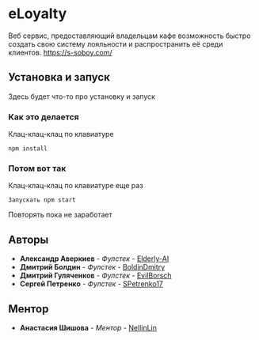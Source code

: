# eLoyalty

Веб сервис, предоставляющий владельцам кафе возможность 
быстро создать свою систему лояльности и распространить её среди клиентов.
https://s-soboy.com/


## Установка и запуск

Здесь будет что-то про установку и запуск 

### Как это делается

Клац-клац-клац по клавиатуре

```
npm install
```

### Потом вот так

Клац-клац-клац по клавиатуре еще раз

```
Запускать npm start
```

Повторять пока не заработает


## Авторы

* **Александр Аверкиев** - *Фулстек* - [Elderly-AI](https://github.com/Elderly-AI)
* **Дмитрий Болдин** - *Фулстек* - [BoldinDmitry](https://github.com/BoldinDmitry)
* **Дмитрий Гуляченков** - *Фулстек* - [EvilBorsch](https://github.com/EvilBorsch)
* **Сергей Петренко** - *Фулстек* - [SPetrenko17](https://github.com/SPetrenko17)

## Ментор
* **Анастасия Шишова** - *Ментор* - [NellinLin](https://github.com/NellinLin)



